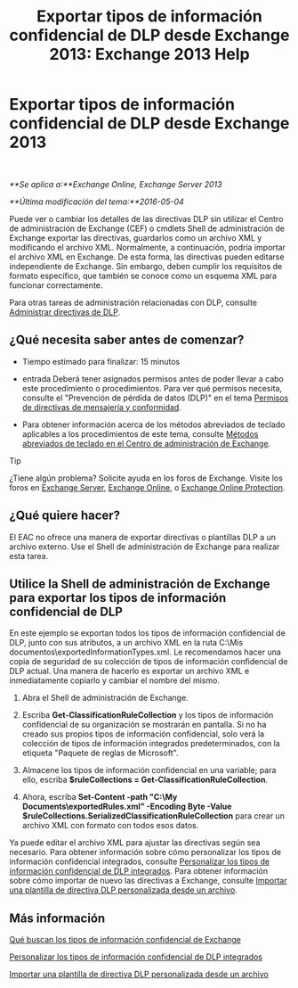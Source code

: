 ﻿---
title: 'Exportar tipos de información confidencial de DLP desde Exchange 2013: Exchange 2013 Help'
TOCTitle: Exportar tipos de información confidencial de DLP desde Exchange
ms:assetid: 8f02fbc2-dd1c-4276-be1a-517a43fe39b2
ms:mtpsurl: https://technet.microsoft.com/es-es/library/Dn479225(v=EXCHG.150)
ms:contentKeyID: 59637135
ms.date: 05/22/2018
mtps_version: v=EXCHG.150
ms.translationtype: MT
---

# Exportar tipos de información confidencial de DLP desde Exchange 2013

 

_**Se aplica a:**Exchange Online, Exchange Server 2013_

_**Última modificación del tema:**2016-05-04_

Puede ver o cambiar los detalles de las directivas DLP sin utilizar el Centro de administración de Exchange (CEF) o cmdlets Shell de administración de Exchange exportar las directivas, guardarlos como un archivo XML y modificando el archivo XML. Normalmente, a continuación, podría importar el archivo XML en Exchange. De esta forma, las directivas pueden editarse independiente de Exchange. Sin embargo, deben cumplir los requisitos de formato específico, que también se conoce como un esquema XML para funcionar correctamente.

Para otras tareas de administración relacionadas con DLP, consulte [Administrar directivas de DLP](manage-dlp-policies-exchange-2013-help.md).

## ¿Qué necesita saber antes de comenzar?

  - Tiempo estimado para finalizar: 15 minutos

  - entrada Deberá tener asignados permisos antes de poder llevar a cabo este procedimiento o procedimientos. Para ver qué permisos necesita, consulte el "Prevención de pérdida de datos (DLP)" en el tema [Permisos de directivas de mensajería y conformidad](messaging-policy-and-compliance-permissions-exchange-2013-help.md).

  - Para obtener información acerca de los métodos abreviados de teclado aplicables a los procedimientos de este tema, consulte [Métodos abreviados de teclado en el Centro de administración de Exchange](keyboard-shortcuts-in-the-exchange-admin-center-exchange-online-protection-help.md).


> [!TIP]
> ¿Tiene algún problema? Solicite ayuda en los foros de Exchange. Visite los foros en <A href="https://go.microsoft.com/fwlink/p/?linkid=60612">Exchange Server</A>, <A href="https://go.microsoft.com/fwlink/p/?linkid=267542">Exchange Online</A>, o <A href="https://go.microsoft.com/fwlink/p/?linkid=285351">Exchange Online Protection</A>.



## ¿Qué quiere hacer?

El EAC no ofrece una manera de exportar directivas o plantillas DLP a un archivo externo. Use el Shell de administración de Exchange para realizar esta tarea.

## Utilice la Shell de administración de Exchange para exportar los tipos de información confidencial de DLP

En este ejemplo se exportan todos los tipos de información confidencial de DLP, junto con sus atributos, a un archivo XML en la ruta C:\\Mis documentos\\exportedInformationTypes.xml. Le recomendamos hacer una copia de seguridad de su colección de tipos de información confidencial de DLP actual. Una manera de hacerlo es exportar un archivo XML e inmediatamente copiarlo y cambiar el nombre del mismo.

1.  Abra el Shell de administración de Exchange.

2.  Escriba **Get-ClassificationRuleCollection** y los tipos de información confidencial de su organización se mostrarán en pantalla. Si no ha creado sus propios tipos de información confidencial, solo verá la colección de tipos de información integrados predeterminados, con la etiqueta "Paquete de reglas de Microsoft".

3.  Almacene los tipos de información confidencial en una variable; para ello, escriba **$ruleCollections = Get-ClassificationRuleCollection**.

4.  Ahora, escriba **Set-Content -path "C:\\My Documents\\exportedRules.xml" -Encoding Byte -Value $ruleCollections.SerializedClassificationRuleCollection** para crear un archivo XML con formato con todos esos datos.

Ya puede editar el archivo XML para ajustar las directivas según sea necesario. Para obtener información sobre cómo personalizar los tipos de información confidencial integrados, consulte [Personalizar los tipos de información confidencial de DLP integrados](customize-the-built-in-dlp-sensitive-information-types-exchange-2013-help.md). Para obtener información sobre cómo importar de nuevo las directivas a Exchange, consulte [Importar una plantilla de directiva DLP personalizada desde un archivo](import-a-custom-dlp-policy-template-from-a-file-exchange-2013-help.md).

## Más información

[Qué buscan los tipos de información confidencial de Exchange](what-the-sensitive-information-types-in-exchange-look-for-exchange-online-help.md)

[Personalizar los tipos de información confidencial de DLP integrados](customize-the-built-in-dlp-sensitive-information-types-exchange-2013-help.md)

[Importar una plantilla de directiva DLP personalizada desde un archivo](import-a-custom-dlp-policy-template-from-a-file-exchange-2013-help.md)

